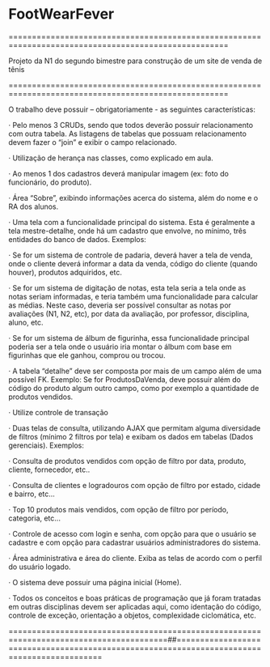 # FootWearFever
=====================================================================================================

Projeto da N1 do segundo bimestre para construção de um site de venda de tênis

=====================================================================================================

O trabalho deve possuir – obrigatoriamente - as seguintes características:

  · Pelo menos 3 CRUDs, sendo que todos deverão possuir relacionamento com outra tabela. As listagens de tabelas que possuam relacionamento devem fazer o “join” e exibir o campo relacionado.

  · Utilização de herança nas classes, como explicado em aula.
  
  · Ao menos 1 dos cadastros deverá manipular imagem (ex: foto do funcionário, do produto).
  
  · Área “Sobre”, exibindo informações acerca do sistema, além do nome e o RA dos alunos.
  
  · Uma tela com a funcionalidade principal do sistema. Esta é geralmente a tela mestre-detalhe, onde há um cadastro que envolve, no mínimo, três entidades do banco de dados. Exemplos:
  
  · Se for um sistema de controle de padaria, deverá haver a tela de venda, onde o cliente deverá informar a data da venda, código do cliente (quando houver), produtos adquiridos, etc.
  
  ·  Se for um sistema de digitação de notas, esta tela seria a tela onde as notas seriam informadas, e teria também uma funcionalidade para calcular as médias. Neste caso, deveria ser possível consultar as notas por avaliações (N1, N2, etc), por data da avaliação, por professor, disciplina, aluno, etc.
  
  ·  Se for um sistema de álbum de figurinha, essa funcionalidade principal poderia ser a tela onde o usuário iria montar o álbum com base em figurinhas que ele ganhou, comprou ou trocou.
  
  ·  A tabela “detalhe” deve ser composta por mais de um campo além de uma possível FK. Exemplo: Se for ProdutosDaVenda, deve possuir além do código do produto algum outro campo, como por exemplo a quantidade de produtos vendidos.
  
  ·  Utilize controle de transação
  
  · Duas telas de consulta, utilizando AJAX que permitam alguma diversidade de filtros (mínimo 2 filtros por tela) e exibam os dados em tabelas (Dados gerenciais). Exemplos:
  
  ·  Consulta de produtos vendidos com opção de filtro por data, produto, cliente, fornecedor, etc..
  
  ·  Consulta de clientes e logradouros com opção de filtro por estado, cidade e bairro, etc...
  
  ·  Top 10 produtos mais vendidos, com opção de filtro por período, categoria, etc...
  
  · Controle de acesso com login e senha, com opção para que o usuário se cadastre e com opção para cadastrar usuários administradores do sistema.
  
  · Área administrativa e área do cliente. Exiba as telas de acordo com o perfil do usuário logado.
  
  · O sistema deve possuir uma página inicial (Home).
  
  · Todos os conceitos e boas práticas de programação que já foram tratadas em outras disciplinas devem ser aplicadas aqui, como identação do código, controle de exceção, orientação a objetos, complexidade ciclomática, etc.

========================================================================================##============================================================================================
